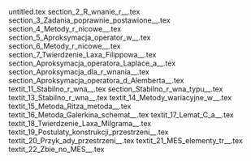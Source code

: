 untitled.tex
section_2_R_wnanie_r__.tex
section_3_Zadania_poprawnie_postawione__.tex
section_4_Metody_r_nicowe__.tex
section_5_Aproksymacja_operator_w__.tex
section_6_Metody_r_nicowe__.tex
section_7_Twierdzenie_Laxa_Filippowa__.tex
section_Aproksymacja_operatora_Laplace_a__.tex
section_Aproksymacja_dla_r_wnania__.tex
section_Aproksymacja_operatora_d_Alemberta__.tex
textit_11_Stabilno_r_wna__.tex
section_Stabilno_r_wna_typu__.tex
textit_13_Stabilno_r_wna__.tex
textit_14_Metody_wariacyjne_w__.tex
textit_15_Metoda_Ritza_metoda__.tex
textit_16_Metoda_Galerkina_schemat__.tex
textit_17_Lemat_C_a__.tex
textit_18_Twierdzenie_Laxa_Milgrama__.tex
textit_19_Postulaty_konstrukcji_przestrzeni__.tex
textit_20_Przyk_ady_przestrzeni__.tex
textit_21_MES_elementy_tr__.tex
textit_22_Zbie_no_MES__.tex
